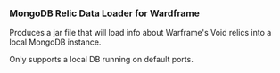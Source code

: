 ### MongoDB Relic Data Loader for Wardframe
Produces a jar file that will load info about Warframe's Void relics into a local MongoDB instance. 

Only supports a local DB running on default ports. 